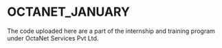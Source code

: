 # OCTANET_JANUARY
The code uploaded here are a part of the internship and training program under OctaNet Services Pvt Ltd.
